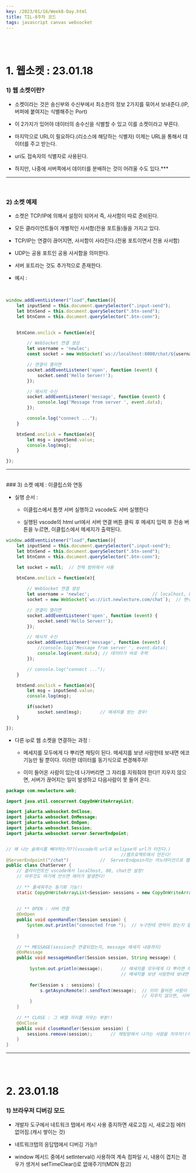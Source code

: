 ```yaml
---
key: /2023/01/16/Week8-Day.html
title: TIL-8주차 코드
tags: javascript canvas websocket
---
```


<br><br>
# 1. 웹소켓 : 23.01.18

### 1) 웹 소켓이란?

- 소켓이라는 것은 송신부와 수신부에서 최소한의 정보 2가지를 묶어서 보내준다.(IP, 버퍼에 붙여지는 식별해주는 Port)

- 이 2가지가 있어야 데이터의 송수신을 식별할 수 있고 이를 소켓이라고 부른다.

- 마지막으로 URL이 필요하다.(리소스에 해당하는 식별자) 이제는 URL을 통해서 데이터를 주고 받는다.

- uri도 접속자의 식별자로 사용된다.

- 하지만, 나중에 서버쪽에서 데이터를 분배하는 것이 어려울 수도 있다.***


---

<br>

### 2) 소켓 예제

- 소켓은 TCP/IP에 의해서 설정이 되어서 즉, 사서함이 따로 준비된다. 

- 모든 클라이언트들이 개별적인 사서함(전용 포트들)들을 가지고 있다.

- TCP/IP는 연결이 끊어지면, 사서함이 사라진다.(전용 포트이면서 전용 사서함)

- UDP는 공용 포트인 공용 사서함을 의미한다.

- 서버 포트라는 것도 추가적으로 존재한다.

- 예시 : 

<br>

```javascript
window.addEventListener("load",function(){
    let inputSend = this.document.querySelector(".input-send");
    let btnSend = this.document.querySelector(".btn-send");
    let btnConn = this.document.querySelector(".btn-conn");

    
    btnConn.onclick = function(e){

        // WebSocket 연결 생성
        let username = 'newlec';
        const socket = new WebSocket(`ws://localhost:8080/chat/${username}`);

        // 연결이 열리면
        socket.addEventListener('open', function (event) {
            socket.send('Hello Server!');
        });

        // 메시지 수신
        socket.addEventListener('message', function (event) {
            console.log('Message from server ', event.data);
        });

        console.log("connect ...");
    }

    btnSend.onclick = function(e){
        let msg = inputSend.value;
        console.log(msg);
    }

});
```

---

<br>
### 3) 소켓 예제 : 이클립스와 연동

- 실행 순서 : 

	- 이클립스에서 톰캣 서버 실행하고 vscode도 서버 실행한다

	- 실행된 vscode의 html url에서 서버 연결 버튼 클릭 후 메세지 입력 후 전송 버튼을 누르면, 이클립스에서 메세지가 출력된다.
	
```javascript
window.addEventListener("load",function(){
    let inputSend = this.document.querySelector(".input-send");
    let btnSend = this.document.querySelector(".btn-send");
    let btnConn = this.document.querySelector(".btn-conn");

    let socket = null;  // 전체 범위에서 사용
    
    btnConn.onclick = function(e){

        // WebSocket 연결 생성
        let username = 'newlec';                        // localhost, 80, chat만 설정!
        socket = new WebSocket(`ws://ict.newlecture.com/chat`);  // 변수 초기화 삭제!!

        // 연결이 열리면
        socket.addEventListener('open', function (event) {
            socket.send('Hello Server!');
        });

        // 메시지 수신
        socket.addEventListener('message', function (event) {
            //console.log('Message from server ', event.data);
            console.log(event.data); // 데이터가 바로 추력
        });

        // console.log("connect ...");
    }

    btnSend.onclick = function(e){
        let msg = inputSend.value;
        console.log(msg);

        if(socket)
            socket.send(msg);       // 메세지를 받는 경우!
    }

});
```
	
	
- 다른 ip로 웹 소켓을 연결하는 과정 : 

	- 메세지를 모두에게 다 뿌리면 채팅이 된다. 메세지를 보낸 사람한테 보내면 에코 기능만 될 뿐이다. 이러한 데이터를 동기식으로 변경해주자!
	
	- 이미 들어온 사람이 있는데 나가버리면 그 자리를 지워줘야 한다!! 지우지 않으면, 서버가 끊어지는 일이 발생하고 다음사람이 못 들어 온다.


```java
package com.newlecture.web;

import java.util.concurrent.CopyOnWriteArrayList;

import jakarta.websocket.OnClose;
import jakarta.websocket.OnMessage;
import jakarta.websocket.OnOpen;
import jakarta.websocket.Session;
import jakarta.websocket.server.ServerEndpoint;


// 왜 나는 슬래시를 빼야하는가??(vscode의 url과 eclipse의 url가 터진다.)
											//웹프로젝트에서 만든다!
@ServerEndpoint("/chat")			//	ServerEndpoin라는 어노테이션으로 웹소켓입니다. , {}는 변수처럼 끌어다가 사용할 수 있다.
public class ChatServer {	
	// 클라이언트인 vscode에서 localhost, 80, chat만 설정!
	// 아무것도 여기에 안쓰면 에러가 발생한다!
	
	// ** 줄세워주는 동기화 기능!!
	static CopyOnWriteArrayList<Session> sessions = new CopyOnWriteArrayList<>();
	
	
	// ** OPEN : 서버 연결
	@OnOpen
	public void openHandler(Session session) {
		System.out.println("connected from ");	// 누구한테 연락이 왔는지 알 수가 없다.
		
	}
	
	// ** MESSAGE(session은 연결되었는지, message 메세지 내용까지)
	@OnMessage
	public void messageHandler(Session session, String message) {
		
		 System.out.println(message);		// 메세지를 모두에게 다 뿌리면 채팅이 된다.	
		 									// 메세지를 보낸 사람한테 보내면 에코 기능만 될 뿐이다.
		 
		 for(Session s : sessions) {
			 s.getAsyncRemote().sendText(message);	// 이미 들어온 사람이 있는데 나가버리면 그 자리를 지워줘야 한다!! 
			 										// 지우지 않으면, 서버가 끊어지는 일이 발생하고 다음사람이 못 들어 온다.
		 }
	}
	
	// ** CLOSE : 그 배열 자리를 지우는 부분!!
	@OnClose
	public void closeHandler(Session session) {
		sessions.remove(session);		// 채팅방에서 나가는 사람을 지우자!(이렇게 하면 더이상 서버 끊기는 일이 사라진다!)
	}
}

```

---

<br><br>
# 2. 23.01.18

### 1) 브라우저 디버깅 모드

- 개발자 도구에서 네트워크 탭에서 캐시 사용 중지하면 새로고침 시, 새로고침 에러 없어짐.(캐시 쌓이는 것)

- 네트워크탭의 응답탭에서 디버깅 가능!!

- window 메서드 중에서 setInterval() 사용하여 계속 컴파일 시, 내용이 겹치는 경우가 생겨서 setTimeClear()로 없애주기!!(MDN 참고)


